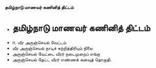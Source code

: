 **தமிழ்நாடு மாணவர் கணினித் திட்டம்**
- # தமிழ்நாடு மாணவர் கணினித் திட்டம்
- n. வீர அருஞ்செயல் வேட்டம்
- வீர அருஞ்செயல் நாடிச் சுற்றித்திரியும் நிலை
- அருஞ்செயல் வேட்டை வீரர் நடைமுறைப் எங்கு
- அருஞ்செயல் தேட்ட வீரர் எண்ணக் கனவுத் தொகுதி.

